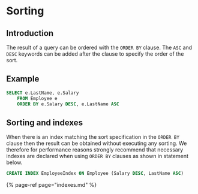 # Sorting

## Introduction

The result of a query can be ordered with the `ORDER BY` clause. The `ASC` and `DESC` keywords can be added after the clause to specify the order of the sort.

## Example

```sql
SELECT e.LastName, e.Salary 
    FROM Employee e 
    ORDER BY e.Salary DESC, e.LastName ASC
```

## Sorting and indexes

When there is an index matching the sort specification in the `ORDER BY` clause then the result can be obtained without executing any sorting. We therefore for performance reasons strongly recommend that necessary indexes are declared when using `ORDER BY` clauses as shown in statement below.

```sql
CREATE INDEX EmployeeIndex ON Employee (Salary DESC, LastName ASC)
```

{% page-ref page="indexes.md" %}



